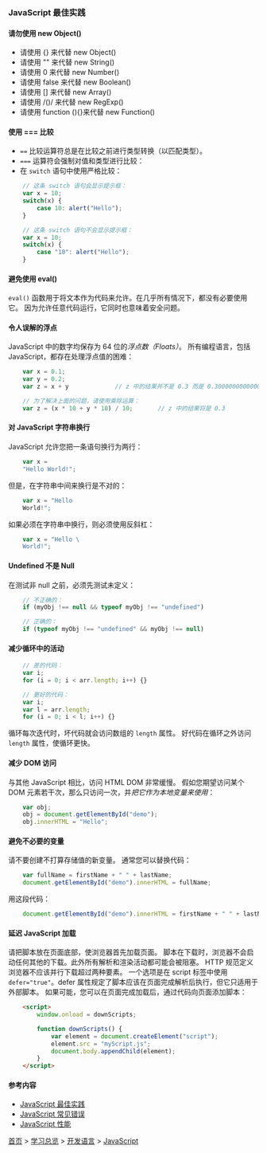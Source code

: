 ### JavaScript 最佳实践

#### 请勿使用 new Object()
* 请使用 {} 来代替 new Object()
* 请使用 "" 来代替 new String()
* 请使用 0 来代替 new Number()
* 请使用 false 来代替 new Boolean()
* 请使用 [] 来代替 new Array()
* 请使用 /()/ 来代替 new RegExp()
* 请使用 function (){}来代替 new Function()

#### 使用 === 比较
* `==` 比较运算符总是在比较之前进行类型转换（以匹配类型）。
* `===` 运算符会强制对值和类型进行比较：
* 在 `switch` 语句中使用严格比较：

```javascript
    // 这条 switch 语句会显示提示框：
    var x = 10;
    switch(x) {
        case 10: alert("Hello");
    }

    // 这条 switch 语句不会显示提示框：
    var x = 10;
    switch(x) {
        case "10": alert("Hello");
    }
```

#### 避免使用 eval()
`eval()` 函数用于将文本作为代码来允许。在几乎所有情况下，都没有必要使用它。
因为允许任意代码运行，它同时也意味着安全问题。
#### 令人误解的浮点
JavaScript 中的数字均保存为 64 位的*浮点数（Floats）*。
所有编程语言，包括 JavaScript，都存在处理浮点值的困难：
```javascript
    var x = 0.1;
    var y = 0.2;
    var z = x + y             // z 中的结果并不是 0.3 而是 0.30000000000000004

    // 为了解决上面的问题，请使用乘除运算：
    var z = (x * 10 + y * 10) / 10;       // z 中的结果将是 0.3
```
#### 对 JavaScript 字符串换行
JavaScript 允许您把一条语句换行为两行：
```javascript
    var x =
    "Hello World!";
```
但是，在字符串中间来换行是不对的：
```javascript
    var x = "Hello
    World!";
```
如果必须在字符串中换行，则必须使用反斜杠：
```javascript
    var x = "Hello \
    World!";
```
#### Undefined 不是 Null
在测试非 null 之前，必须先测试未定义：
```javascript
    // 不正确的：
    if (myObj !== null && typeof myObj !== "undefined")

    // 正确的：
    if (typeof myObj !== "undefined" && myObj !== null)
```
#### 减少循环中的活动
```javascript
    // 差的代码：
    var i;
    for (i = 0; i < arr.length; i++) {}

    // 更好的代码：
    var i;
    var l = arr.length;
    for (i = 0; i < l; i++) {}
```
循环每次迭代时，坏代码就会访问数组的 `length` 属性。
好代码在循环之外访问 `length` 属性，使循环更快。
#### 减少 DOM 访问
与其他 JavaScript 相比，访问 HTML DOM 非常缓慢。
假如您期望访问某个 DOM 元素若干次，那么只访问一次，并*把它作为本地变量来使用*：
```javascript
    var obj;
    obj = document.getElementById("demo");
    obj.innerHTML = "Hello"; 
```
#### 避免不必要的变量
请不要创建不打算存储值的新变量。
通常您可以替换代码：
```javascript
    var fullName = firstName + " " + lastName;
    document.getElementById("demo").innerHTML = fullName;  
```
用这段代码：
```javascript
    document.getElementById("demo").innerHTML = firstName + " " + lastName;
```
#### 延迟 JavaScript 加载
请把脚本放在页面底部，使浏览器首先加载页面。
脚本在下载时，浏览器不会启动任何其他的下载。此外所有解析和渲染活动都可能会被阻塞。
HTTP 规范定义浏览器不应该并行下载超过两种要素。
一个选项是在 script 标签中使用 `defer="true"`。defer 属性规定了脚本应该在页面完成解析后执行，但它只适用于外部脚本。
如果可能，您可以在页面完成加载后，通过代码向页面添加脚本：
```html
    <script>
        window.onload = downScripts;

        function downScripts() {
            var element = document.createElement("script");
            element.src = "myScript.js";
            document.body.appendChild(element);
        }
    </script>
```

#### 参考内容
* [JavaScript 最佳实践](https://www.w3school.com.cn/js/js_best_practices.asp)
* [JavaScript 常见错误](https://www.w3school.com.cn/js/js_mistakes.asp)
* [JavaScript 性能](https://www.w3school.com.cn/js/js_performance.asp)


[首页](../../README.md) > [学习总览](../../introduction/studyCatalogList.md) > [开发语言](../developmentLanguage/developmentLanguage.md) > [JavaScript](javascript.md)
